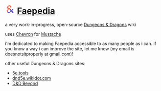 # <img src="logo.svg" height="32" alt="The Faepedia logo: a red and indigo ampersand" /> [Faepedia](https://doesnotsitproperly.github.io/faepedia/)

a very work-in-progress, open-source [Dungeons & Dragons](https://en.wikipedia.org/wiki/Dungeons_%26_Dragons) wiki

uses [Chevron](https://github.com/noahmorrison/chevron) for [Mustache]([Mustache](https://mustache.github.io/))

i'm dedicated to making Faepedia accessible to as many people as i can. if you know a way i can improve the site, let me know (my email is doesnotsitproperly at gmail.com)!

other useful Dungeons & Dragons sites:
- [5e.tools](https://5e.tools/)
- [dnd5e.wikidot.com](http://dnd5e.wikidot.com/)
- [D&D Beyond](https://www.dndbeyond.com/)
